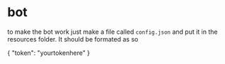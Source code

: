# bot

to make the bot work just make a file called ``config.json`` and put it in the resources folder. It should be formated as so 

{
  "token": "yourtokenhere"
}
